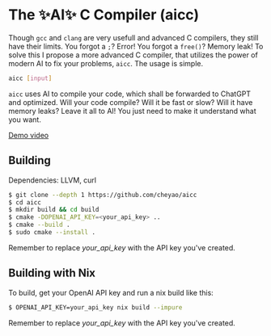 # The ✨AI✨ C Compiler (aicc)

Though `gcc` and `clang` are very usefull and advanced C compilers, they still have their limits. You forgot a `;`? Error! You forgot a `free()`? Memory leak! To solve this I propose a more advanced C compiler, that utilizes the power of modern AI to fix your problems, `aicc`. The usage is simple.
```bash
aicc [input]
```
`aicc` uses AI to compile your code, which shall be forwarded to ChatGPT and optimized. Will your code compile? Will it be fast or slow? Will it have memory leaks? Leave it all to AI! You just need to make it understand what you want.

[Demo video](https://cloud-pch5l26jf-hack-club-bot.vercel.app/02024-11-21_19-57-23.mp4)

## Building

Dependencies: LLVM, curl

```sh
$ git clone --depth 1 https://github.com/cheyao/aicc
$ cd aicc
$ mkdir build && cd build
$ cmake -DOPENAI_API_KEY=<your_api_key> ..
$ cmake --build .
$ sudo cmake --install .
```

Remember to replace *your_api_key* with the API key you've created.

## Building with Nix

To build, get your OpenAI API key and run a nix build like this:
```sh
$ OPENAI_API_KEY=your_api_key nix build --impure
```
Remember to replace *your_api_key* with the API key you've created.
